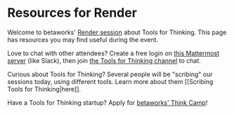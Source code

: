 # Resources for Render

Welcome to betaworks' [Render session](https://www.betaworks.com/event/render-tools-for-thinking) about Tools for Thinking. This page has resources you may find useful during the event. 

Love to chat with other attendees? Create a free login on [this Mattermost server](https://chat.collectivesensecommons.org/) (like Slack), then join [the Tools for Thinking channel](https://chat.collectivesensecommons.org/agora/channels/ogm-tools-for-thinking) to chat. 

Curious about Tools for Thinking? Several people will be "scribing" our sessions today, using different tools. Learn more about them [[Scribing Tools for Thinking|here]].

Have a Tools for Thinking startup? Apply for [betaworks' Think Camp](https://www.betaworks.com/camp)!
